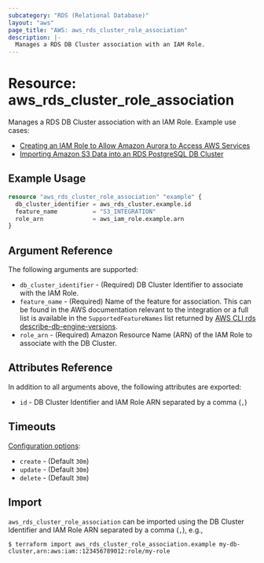 ```yaml
---
subcategory: "RDS (Relational Database)"
layout: "aws"
page_title: "AWS: aws_rds_cluster_role_association"
description: |-
  Manages a RDS DB Cluster association with an IAM Role.
---
```


# Resource: aws_rds_cluster_role_association

Manages a RDS DB Cluster association with an IAM Role. Example use cases:

* [Creating an IAM Role to Allow Amazon Aurora to Access AWS Services](https://docs.aws.amazon.com/AmazonRDS/latest/AuroraUserGuide/AuroraMySQL.Integrating.Authorizing.IAM.CreateRole.html)
* [Importing Amazon S3 Data into an RDS PostgreSQL DB Cluster](https://docs.aws.amazon.com/AmazonRDS/latest/UserGuide/USER_PostgreSQL.S3Import.html)

## Example Usage

```terraform
resource "aws_rds_cluster_role_association" "example" {
  db_cluster_identifier = aws_rds_cluster.example.id
  feature_name          = "S3_INTEGRATION"
  role_arn              = aws_iam_role.example.arn
}
```

## Argument Reference

The following arguments are supported:

* `db_cluster_identifier` - (Required) DB Cluster Identifier to associate with the IAM Role.
* `feature_name` - (Required) Name of the feature for association. This can be found in the AWS documentation relevant to the integration or a full list is available in the `SupportedFeatureNames` list returned by [AWS CLI rds describe-db-engine-versions](https://docs.aws.amazon.com/cli/latest/reference/rds/describe-db-engine-versions.html).
* `role_arn` - (Required) Amazon Resource Name (ARN) of the IAM Role to associate with the DB Cluster.

## Attributes Reference

In addition to all arguments above, the following attributes are exported:

* `id` - DB Cluster Identifier and IAM Role ARN separated by a comma (`,`)

## Timeouts

[Configuration options](https://developer.hashicorp.com/terraform/language/resources/syntax#operation-timeouts):

- `create` - (Default `30m`)
- `update` - (Default `30m`)
- `delete` - (Default `30m`)

## Import

`aws_rds_cluster_role_association` can be imported using the DB Cluster Identifier and IAM Role ARN separated by a comma (`,`), e.g.,

```
$ terraform import aws_rds_cluster_role_association.example my-db-cluster,arn:aws:iam::123456789012:role/my-role
```
